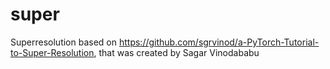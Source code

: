 # super
Superresolution based on https://github.com/sgrvinod/a-PyTorch-Tutorial-to-Super-Resolution, that was created by Sagar Vinodababu
